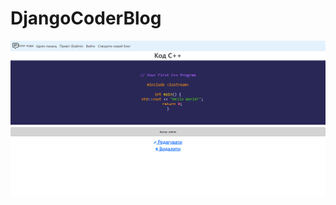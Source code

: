# DjangoCoderBlog

![Img](https://github.com/AlexProgramep/DjangoCoderBlog/blob/master/DjangoBlog.png)
